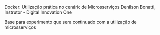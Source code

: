 Docker: Utilização prática no cenário de Microsserviços
Denilson Bonatti, Instrutor - Digital Innovation One

Base para experimento que sera continuado com a utilização de microsserviços
